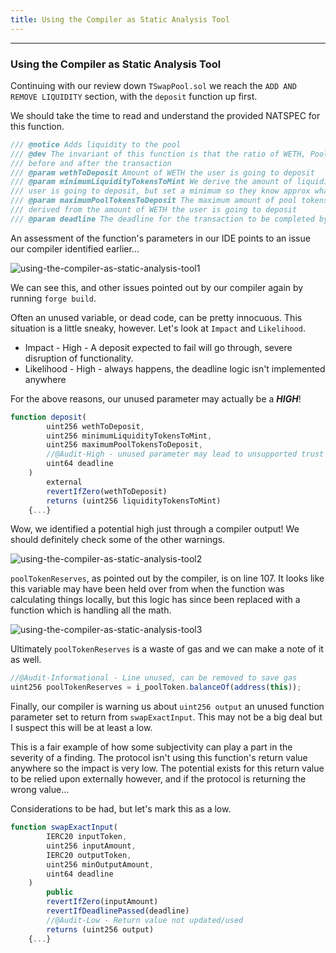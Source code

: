 ```yaml
---
title: Using the Compiler as Static Analysis Tool
---
```


---

### Using the Compiler as Static Analysis Tool

Continuing with our review down `TSwapPool.sol` we reach the `ADD AND REMOVE LIQUIDITY` section, with the `deposit` function up first.

We should take the time to read and understand the provided NATSPEC for this function.

```js
/// @notice Adds liquidity to the pool
/// @dev The invariant of this function is that the ratio of WETH, PoolTokens, and LiquidityTokens is the same
/// before and after the transaction
/// @param wethToDeposit Amount of WETH the user is going to deposit
/// @param minimumLiquidityTokensToMint We derive the amount of liquidity tokens to mint from the amount of WETH the
/// user is going to deposit, but set a minimum so they know approx what they will accept
/// @param maximumPoolTokensToDeposit The maximum amount of pool tokens the user is willing to deposit, again it's
/// derived from the amount of WETH the user is going to deposit
/// @param deadline The deadline for the transaction to be completed by
```

An assessment of the function's parameters in our IDE points to an issue our compiler identified earlier...

![using-the-compiler-as-static-analysis-tool1](/security-section-5/33-using-the-compiler-as-static-analysis-tool/using-the-compiler-as-static-analysis-tool1.png)

We can see this, and other issues pointed out by our compiler again by running `forge build`.

Often an unused variable, or dead code, can be pretty innocuous. This situation is a little sneaky, however. Let's look at `Impact` and `Likelihood`.

- Impact - High - A deposit expected to fail will go through, severe disruption of functionality.
- Likelihood - High - always happens, the deadline logic isn't implemented anywhere

For the above reasons, our unused parameter may actually be a **_HIGH_**!

```js
function deposit(
        uint256 wethToDeposit,
        uint256 minimumLiquidityTokensToMint,
        uint256 maximumPoolTokensToDeposit,
        //@Audit-High - unused parameter may lead to unsupported trust in protocol functionality. Deposits expected to fail may succeed.
        uint64 deadline
    )
        external
        revertIfZero(wethToDeposit)
        returns (uint256 liquidityTokensToMint)
    {...}
```

Wow, we identified a potential high just through a compiler output! We should definitely check some of the other warnings.

![using-the-compiler-as-static-analysis-tool2](/security-section-5/33-using-the-compiler-as-static-analysis-tool/using-the-compiler-as-static-analysis-tool2.png)

`poolTokenReserves`, as pointed out by the compiler, is on line 107. It looks like this variable may have been held over from when the function was calculating things locally, but this logic has since been replaced with a function which is handling all the math.

![using-the-compiler-as-static-analysis-tool3](/security-section-5/33-using-the-compiler-as-static-analysis-tool/using-the-compiler-as-static-analysis-tool3.png)

Ultimately `poolTokenReserves` is a waste of gas and we can make a note of it as well.

```js
//@Audit-Informational - Line unused, can be removed to save gas
uint256 poolTokenReserves = i_poolToken.balanceOf(address(this));
```

Finally, our compiler is warning us about `uint256 output` an unused function parameter set to return from `swapExactInput`. This may not be a big deal but I suspect this will be at least a low.

This is a fair example of how some subjectivity can play a part in the severity of a finding. The protocol isn't using this function's return value anywhere so the impact is very low. The potential exists for this return value to be relied upon externally however, and if the protocol is returning the wrong value...

Considerations to be had, but let's mark this as a low.

```js
function swapExactInput(
        IERC20 inputToken,
        uint256 inputAmount,
        IERC20 outputToken,
        uint256 minOutputAmount,
        uint64 deadline
    )
        public
        revertIfZero(inputAmount)
        revertIfDeadlinePassed(deadline)
        //@Audit-Low - Return value not updated/used
        returns (uint256 output)
    {...}
```
